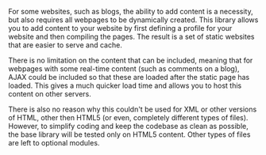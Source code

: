 For some websites, such as blogs, the ability to add content is a necessity, but also requires all webpages to be dynamically created. This library allows you to add content to your website by first defining a profile for your website and then compiling the pages. The result is a set of static websites that are easier to serve and cache.

There is no limitation on the content that can be included, meaning that for webpages with some real-time content (such as comments on a blog), AJAX could be included so that these are loaded after the static page has loaded. This gives a much quicker load time and allows you to host this content on other servers.

There is also no reason why this couldn't be used for XML or other versions of HTML, other then HTML5 (or even, completely different types of files). However, to simplify coding and keep the codebase as clean as possible, the base library will be tested only on HTML5 content. Other types of files are left to optional modules.